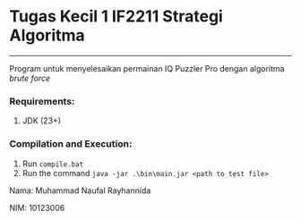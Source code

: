 # Tugas Kecil 1 IF2211 Strategi Algoritma
---
Program untuk menyelesaikan permainan IQ Puzzler Pro dengan algoritma _brute force_

### Requirements:

1.  JDK (23+)
    

### Compilation and Execution:

1.  Run `compile.bat`
2.  Run the command `java -jar .\bin\main.jar <path to test file>`

Nama: Muhammad Naufal Rayhannida

NIM: 10123006